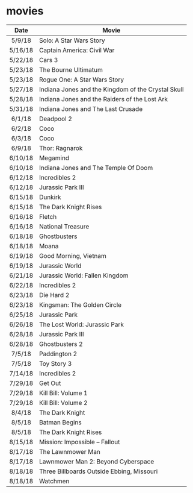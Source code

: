 # movies

| Date        | Movie   |
|:-------------:|---
|5/9/18|Solo: A Star Wars Story|
|5/16/18|Captain America: Civil War|
|5/22/18|Cars 3|
|5/23/18|The Bourne Ultimatum|
|5/23/18|Rogue One: A Star Wars Story|
|5/27/18|Indiana Jones and the Kingdom of the Crystal Skull|
|5/28/18|Indiana Jones and the Raiders of the Lost Ark|
|5/31/18|Indiana Jones and The Last Crusade|
|6/1/18|Deadpool 2|
|6/2/18|Coco|
|6/3/18|Coco|
|6/9/18|Thor: Ragnarok|
|6/10/18|Megamind|
|6/10/18|Indiana Jones and The Temple Of Doom|
|6/12/18|Incredibles 2|
|6/12/18|Jurassic Park III|
|6/15/18|Dunkirk|
|6/15/18|The Dark Knight Rises|
|6/16/18|Fletch|
|6/16/18|National Treasure|
|6/18/18|Ghostbusters|
|6/18/18|Moana|
|6/19/18|Good Morning, Vietnam|
|6/19/18|Jurassic World|
|6/21/18|Jurassic World: Fallen Kingdom|
|6/22/18|Incredibles 2|
|6/23/18|Die Hard 2|
|6/23/18|Kingsman: The Golden Circle|
|6/25/18|Jurassic Park|
|6/26/18|The Lost World: Jurassic Park|
|6/28/18|Jurassic Park III|
|6/28/18|Ghostbusters 2|
|7/5/18|Paddington 2|
|7/5/18|Toy Story 3|
|7/14/18|Incredibles 2|
|7/29/18|Get Out|
|7/29/18|Kill Bill: Volume 1|
|7/29/18|Kill Bill: Volume 2|
|8/4/18|The Dark Knight|
|8/5/18|Batman Begins|
|8/5/18|The Dark Knight Rises|
|8/15/18|Mission: Impossible – Fallout|
|8/17/18|The Lawnmower Man|
|8/17/18|Lawnmower Man 2: Beyond Cyberspace|
|8/18/18|Three Billboards Outside Ebbing, Missouri|
|8/18/18|Watchmen|

